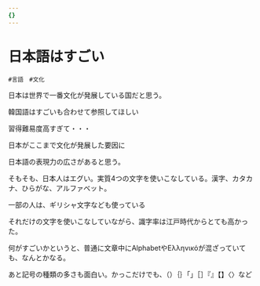 ```yaml
---
{}
---
```

# 日本語はすごい

`#言語　#文化`

日本は世界で一番文化が発展している国だと思う。

韓国語はすごいも合わせて参照してほしい

習得難易度高すぎて・・・

日本がここまで文化が発展した要因に

日本語の表現力の広さがあると思う。

そもそも、日本人はエグい。実質4つの文字を使いこなしている。漢字、カタカナ、ひらがな、アルファベット。

一部の人は、ギリシャ文字なども使っている

それだけの文字を使いこなしていながら、識字率は江戸時代からとても高かった。

何がすごいかというと、普通に文章中にAlphabetやΕλληνικόが混ざっていても、なんとかなる。

あと記号の種類の多さも面白い。かっこだけでも、（）｛｝「」［］『』【】〈〉など